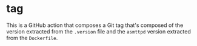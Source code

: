 # tag

This is a GitHub action that composes a Git tag that's composed of the version
extracted from the `.version` file and the `asmttpd` version extracted from the
`Dockerfile`.
